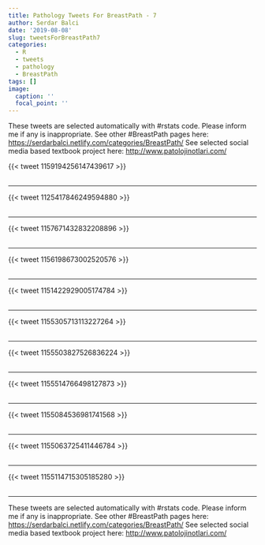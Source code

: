 ```yaml
---
title: Pathology Tweets For BreastPath - 7
author: Serdar Balci
date: '2019-08-08'
slug: tweetsForBreastPath7
categories:
  - R
  - tweets
  - pathology
  - BreastPath
tags: []
image:
  caption: ''
  focal_point: ''
---
```



These tweets are selected automatically with #rstats code. Please inform me if any is inappropriate.
See other #BreastPath pages here: https://serdarbalci.netlify.com/categories/BreastPath/ 
See selected social media based textbook project here: http://www.patolojinotlari.com/

{{< tweet 1159194256147439617 >}}
<br>
<br>
<hr>
{{< tweet 1125417846249594880 >}}
<br>
<br>
<hr>
{{< tweet 1157671432832208896 >}}
<br>
<br>
<hr>
{{< tweet 1156198673002520576 >}}
<br>
<br>
<hr>
{{< tweet 1151422929005174784 >}}
<br>
<br>
<hr>
{{< tweet 1155305713113227264 >}}
<br>
<br>
<hr>
{{< tweet 1155503827526836224 >}}
<br>
<br>
<hr>
{{< tweet 1155514766498127873 >}}
<br>
<br>
<hr>
{{< tweet 1155084536981741568 >}}
<br>
<br>
<hr>
{{< tweet 1155063725411446784 >}}
<br>
<br>
<hr>
{{< tweet 1155114715305185280 >}}
<br>
<br>
<hr>


These tweets are selected automatically with #rstats code. Please inform me if any is inappropriate.
See other #BreastPath pages here: https://serdarbalci.netlify.com/categories/BreastPath/ 
See selected social media based textbook project here: http://www.patolojinotlari.com/
